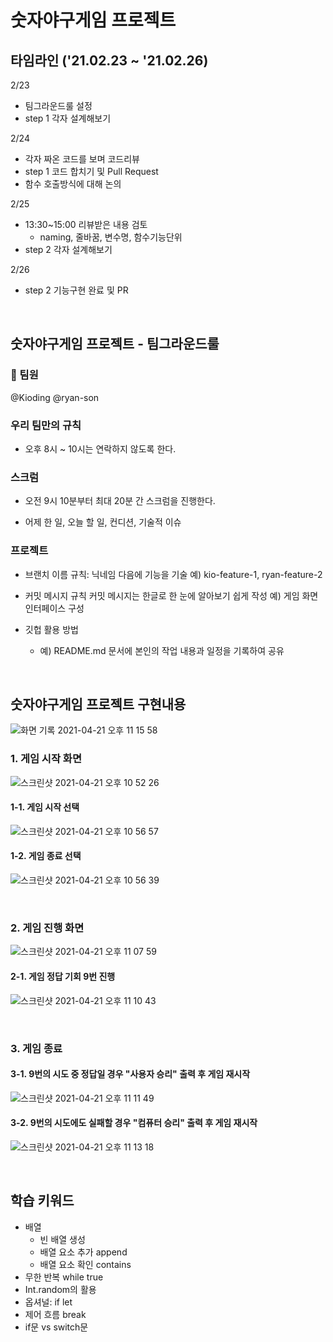 # 숫자야구게임 프로젝트


## 타임라인 ('21.02.23 ~ '21.02.26)

2/23 
- 팀그라운드룰 설정
- step 1 각자 설계해보기

2/24
- 각자 짜온 코드를 보며 코드리뷰
- step 1 코드 합치기 및 Pull Request
- 함수 호출방식에 대해 논의

2/25
- 13:30~15:00 리뷰받은 내용 검토 
    - naming, 줄바꿈, 변수명, 함수기능단위
- step 2 각자 설계해보기

2/26
- step 2 기능구현 완료 및 PR

<br>

## 숫자야구게임 프로젝트 - 팀그라운드룰

### **👬 팀원**
@Kioding
@ryan-son

### **우리 팀만의 규칙**

- 오후 8시 ~ 10시는 연락하지 않도록 한다.

### **스크럼**

- 오전 9시 10분부터 최대 20분 간 스크럼을 진행한다.

-  어제 한 일, 오늘 할 일, 컨디션, 기술적 이슈

### **프로젝트**

- 브랜치 이름 규칙: 닉네임 다음에 기능을 기술
 예) kio-feature-1, ryan-feature-2

- 커밋 메시지 규칙
 커밋 메시지는 한글로 한 눈에 알아보기 쉽게 작성 
예) 게임 화면 인터페이스 구성

- 깃헙 활용 방법
    - 예) README.md 문서에 본인의 작업 내용과 일정을 기록하여 공유

<br>

## 숫자야구게임 프로젝트 구현내용   
![화면 기록 2021-04-21 오후 11 15 58](https://user-images.githubusercontent.com/65153742/115569165-ece53c00-a2f7-11eb-804f-fdf58bcee659.gif)

### 1. 게임 시작 화면   
![스크린샷 2021-04-21 오후 10 52 26](https://user-images.githubusercontent.com/65153742/115565406-4e0b1080-a2f4-11eb-9ffe-7f0d93c97aff.png)
    
#### 1-1. 게임 시작 선택
![스크린샷 2021-04-21 오후 10 56 57](https://user-images.githubusercontent.com/65153742/115566093-ebfedb00-a2f4-11eb-923b-43df447c33dd.png)
    
#### 1-2. 게임 종료 선택   
![스크린샷 2021-04-21 오후 10 56 39](https://user-images.githubusercontent.com/65153742/115566097-ed300800-a2f4-11eb-9d36-543f10548420.png)
    
<br>

### 2. 게임 진행 화면   
![스크린샷 2021-04-21 오후 11 07 59](https://user-images.githubusercontent.com/65153742/115567813-9f1c0400-a2f6-11eb-9ca9-5adff25525ea.png)

#### 2-1. 게임 정답 기회 9번 진행   
![스크린샷 2021-04-21 오후 11 10 43](https://user-images.githubusercontent.com/65153742/115567995-d12d6600-a2f6-11eb-8367-e7eb2e7f2d94.png)

<br>

### 3. 게임 종료
#### 3-1. 9번의 시도 중 정답일 경우 "사용자 승리" 출력 후 게임 재시작 
![스크린샷 2021-04-21 오후 11 11 49](https://user-images.githubusercontent.com/65153742/115568121-f4f0ac00-a2f6-11eb-97ce-72ba6fc161b9.png)

#### 3-2. 9번의 시도에도 실패할 경우 "컴퓨터 승리" 출력 후 게임 재시작
![스크린샷 2021-04-21 오후 11 13 18](https://user-images.githubusercontent.com/65153742/115568358-2c5f5880-a2f7-11eb-9065-aeee01cb91ac.png)

<br>

## 학습 키워드
- 배열
    - 빈 배열 생성
    - 배열 요소 추가 append
    - 배열 요소 확인 contains
- 무한 반복 while true
- Int.random의 활용
- 옵셔널: if let
- 제어 흐름 break
- if문 vs switch문
